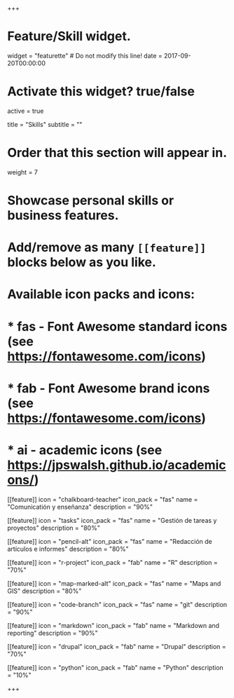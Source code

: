+++
# Feature/Skill widget.
widget = "featurette"  # Do not modify this line!
date = 2017-09-20T00:00:00

# Activate this widget? true/false
active = true

title = "Skills"
subtitle = ""

# Order that this section will appear in.
weight = 7

# Showcase personal skills or business features.
#
# Add/remove as many `[[feature]]` blocks below as you like.
#
# Available icon packs and icons:
# * fas - Font Awesome standard icons (see https://fontawesome.com/icons)
# * fab - Font Awesome brand icons (see https://fontawesome.com/icons)
# * ai - academic icons (see https://jpswalsh.github.io/academicons/)

[[feature]]
  icon = "chalkboard-teacher"
  icon_pack = "fas"
  name = "Comunicatión y enseñanza"
  description = "90%"

[[feature]]
  icon = "tasks"
  icon_pack = "fas"
  name = "Gestión de tareas y proyectos"
  description = "80%"

[[feature]]
  icon = "pencil-alt"
  icon_pack = "fas"
  name = "Redacción de artículos e informes"
  description = "80%"

[[feature]]
  icon = "r-project"
  icon_pack = "fab"
  name = "R"
  description = "70%"

[[feature]]
  icon = "map-marked-alt"
  icon_pack = "fas"
  name = "Maps and GIS"
  description = "80%"

[[feature]]
  icon = "code-branch"
  icon_pack = "fas"
  name = "git"
  description = "90%"

[[feature]]
  icon = "markdown"
  icon_pack = "fab"
  name = "Markdown and reporting"
  description = "90%"

[[feature]]
  icon = "drupal"
  icon_pack = "fab"
  name = "Drupal"
  description = "70%"  

[[feature]]
  icon = "python"
  icon_pack = "fab"
  name = "Python"
  description = "10%"

+++

